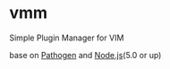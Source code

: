 # vmm

Simple Plugin Manager for VIM

base on [Pathogen](https://github.com/tpope/vim-pathogen/) and [Node.js](https://nodejs.org/en/)(5.0 or up)
